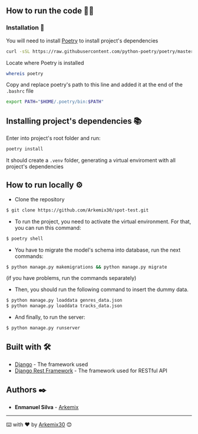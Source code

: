 ## How to run the code 🏃‍♂️
### Installation 🔧

You will need to install [Poetry](https://python-poetry.org/) to install project's dependencies

```bash
curl -sSL https://raw.githubusercontent.com/python-poetry/poetry/master/get-poetry.py | python3 -
```

Locate where Poetry is installed

```bash
whereis poetry
```

Copy and replace poetry's path to this line and added it at the end of the `.bashrc` file

```bash
export PATH="$HOME/.poetry/bin:$PATH"
```

## Installing project's dependencies 📚

Enter into project's root folder and run:

```bash
poetry install
```
It should create a `.venv` folder, generating a virtual enviroment with all project's dependencies

## How to run locally ⚙️

* Clone the repository
```bash
$ git clone https://github.com/Arkemix30/spot-test.git
```

* To run the project, you need to activate the virtual environment.
For that, you can run this command:
```bash
$ poetry shell
```

* You have to migrate the model's schema into database, run the next commands:
```bash
$ python manage.py makemigrations && python manage.py migrate
```
(if you have problems, run the commands separately)

* Then, you should run the following command to insert the dummy data.
```bash
$ python manage.py loaddata genres_data.json
$ python manage.py loaddata tracks_data.json
```
* And finally, to run the server:
```bash
$ python manage.py runserver
```

## Built with 🛠️

* [Django](https://www.djangoproject.com/) - The framework used
* [Django Rest Framework](https://www.django-rest-framework.org/) - The framework used for RESTful API


## Authors ✒️

* **Enmanuel Silva** - [Arkemix](https://github.com/Arkemix30)

---
⌨️ with ❤️ by [Arkemix30](https://github.com/Arkemix) 😊
